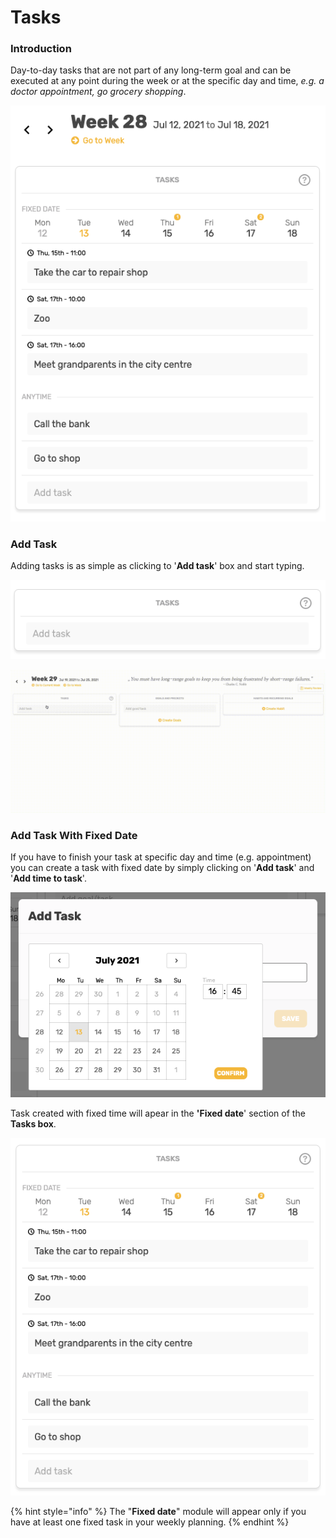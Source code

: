 # Tasks

### Introduction

Day-to-day tasks that are not part of any long-term goal and can be executed at any point during the week or at the specific day and time, _e.g. a doctor appointment, go grocery shopping_.

![](../.gitbook/assets/tasks.png)

### Add Task

Adding tasks is as simple as clicking to '**Add task**' box and start typing.

![](../.gitbook/assets/addsimpletask.png)

![](../.gitbook/assets/addtask.gif)

### Add Task With Fixed Date

If you have to finish your task at specific day and time \(e.g. appointment\) you can create a task with fixed date by simply clicking on '**Add task**' and '**Add time to task**'.

![](../.gitbook/assets/addfixedtask.png)

Task created with fixed time will apear in the **'Fixed date**' section of the **Tasks box**.

![](../.gitbook/assets/fixedtasks.png)

{% hint style="info" %}
The "**Fixed date**" module will appear only if you have at least one fixed task in your weekly planning.
{% endhint %}

